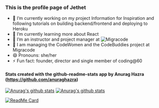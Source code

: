 ### This is the profile page of Jethet

- 🔭 I’m currently working on my project Information for Inspiration and following tutorials on building backend/frontend and deploying to Heroku
- 🌱 I’m currently learning more about React
- 👯 I’m an instructor and project manager at ![Migracode](https://migracode.openculturalcenter.org)
- 👯 I am managing the CodeWomen and the CodeBuddies project at Migracode
- 😄 Pronouns: she/her
- ⚡ Fun fact: founder, director and single member of coding@60


#### Stats created with the github-readme-stats app by Anurag Hazra (https://github.com/anuraghazra)

[![Anurag's github stats](https://github-readme-stats.vercel.app/api/top-langs/?username=jethet&&hide=jupyter%20notebook&show_icons=true&theme=cobalt)](https://github.com/jethet/github-readme-stats)
[![Anurag's github stats](https://github-readme-stats.vercel.app/api/?username=jethet&count_private=true&include_all_commits=true&show_icons=true&theme=cobalt)](https://github.com/jethet/github-readme-stats)

[![ReadMe Card](https://github-readme-stats.vercel.app/api/pin/?username=jethet&repo=project-elevador)](https://github.com/anuraghazra/github-readme-stats)
